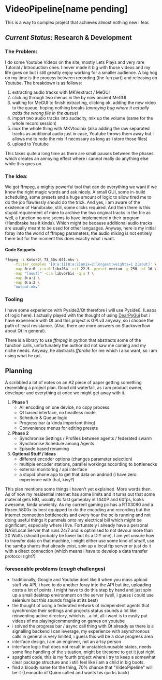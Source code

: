 # VideoPipeline[name pending]

This is a way to complex project that achieves almost nothing new i fear. 

## *Current Status:* Research & Development

### The Problem:

I do some Youtube Videos on the site, mostly Lets Plays and very rare Tutorial / Introduction ones. I never made it big with those videos and my life goes on but i still greatly enjoy working for a smaller audience. A big hog on my time is the process between recording (the fun part) and releasing on Youtube. The breakdown is as follows:

1. extracting audio tracks with MKVextract / MeGUI
2. clicking through two menus in the by now ancient MeGUI
3. waiting for MeGUI to finish extracting, clicking ok, adding the new video to the queue, hoping nothing breaks (*annoying bug where it actually adds the wrong file in the queue*)
4. import two audio tracks into audacity, mix up the volume (same for the whole record session)
5. mux the whole thing with MKVtoolnix (also adding the raw separated tracks as additional audio just in case, Youtube throws them away but i allows me to redo the mix if necessary as long as i store those files)
6. upload to Youtube

This takes quite a long time as there are small pauses between the phases which creates an annoying effect where i cannot really do anything else while this goes on.

### The Idea:

We got ffmpeg, a mighty powerful tool that can do everything we want if we know the right magic words and ask nicely. A small GUI, some in-build scheduling, some presets and a huge amount of logic to allow tired me to do the job flawlessly should do the trick. And yes, i am aware of the existence of Handbrake, still, some clicks required. And then there is this stupid requirement of mine to archive the two original tracks in the file as well, a function no one seems to have implemented n their program (Handbrake has it kinda). Which might be because additional audio tracks are usually meant to be used for other languages. Anyway, here is my initial foray into the world of ffmpeg parameters, the audio mixing is not entirely there but for the moment this does exactly what i want.

#### Code Snippets

```bash
ffmpeg -i Kotor2\ 73_30s-021.mkv \
	-filter_complex '[0:a:1][0:a:2]amix=2:longest:weights=1 2[aout]' \
	-map 0:v:0 -c:v:0 libx264 -crf 22.5 -preset medium -g 250 -bf 16 \
	-map "[aout]" -c:a libvorbis -q:a 7 \
	-map 0:a:1 \
	-map 0:a:2 \
	"output.mkv"
```

### Tooling

I have some experience with Pyside2/Qt therefore i will use Pyside6. (Leaps of logic here). I actually played with the thought of using [DearPyGui](https://github.com/hoffstadt/DearPyGui) but i have experience with Qt and this project is GPLv3 anyway, so i choose the path of least resistance. (Also, there are more answers on Stackoverflow about Qt in general).

There is a library to use *ffmpeg* in python that abstracts some of the function calls, unfortunately the author did not saw me coming and my niche needs. Anyway, he abstracts *ffprobe* for me which i also want, so i am using what he got.

## Planning

A scribbled a lot of notes on an A2 piece of paper getting something resembling a project plan. Good old waterfall, as i am product owner, developer and everything at once we might get away with it.

1. **Phase 1**
   * All encoding on one device, no copy process
   * Qt based interface, no headless mode
   * Schedule & Queue logic
   * Progress bar (a kinda important thing)
   * Convenience menus for editing presets
2. **Phase 2**
   * Synchronise Settings / Profiles between agents / federated swarm
   * Synchronise Schedule among Agents
   * Episode based renaming
3. **Optional Stuff / Ideas**
   * different encoder options (changes parameter selection)
   * multiple encoder stations, parallel workings according to bottlenecks 
   * external monitoring / api interface
   * a stupid phone app to get that data on android (i have zero experience with that, kivy?)

This plan mentions some things i haven't yet explained. More words then. As of now my residential internet has some limits and it turns out that some material gets BIG, usually its fast gameplay in 1440P and 60fps, looks awesome, kinda unwieldy. As my current gaming pc has a RTX3080 and a Ryzen 5800x its best equipped to do the encoding and recording but the internet connection bottlenecks and every hour the pc is running and not doing useful things it pummels onto my electrical bill which might be significant, especially where i live. Fortunately i already have a personal NAS/Local Server that runs 24/7 and is optimised to not devour more than 20 Watts (should probably be lower but its a DIY one). I am yet unsure how to transfer data on that machine, i might either use some kind of *shutil*, use the samba shares that already exist, spin up a local ftp server or just do it with a direct connection (which means i have to develop a data transfer protocol right?)

### foreseeable problems (*cough* challenges)

* traditionally, Google and Youtube dont like it when you mass upload stuff via API, i have to do another foray into the API but iirc, uploading costs a lot of points, i might have to do this step by hand and just spin up a small desktop environment on the server (well, i guess i could use selenium but this sounds fragile at its best)
* the thought of using a federated network of independent agents that synchronize their settings and projects status sounds a lot like reinventing active directory, which is...a lot, all i want is to easily put videos of me playing/commenting on games on youtube
* i solved the progress bar / async call thing with Qt already as there is a signalling backend i can leverage, my experience with asynchronous calls in general is very limited, i guess this will be a slow progress area
* interface design, i am an engineer, not an artsy person
* interface logic that does not result in unstable/unusable states, needs some fine handling of the situation, might be tiresome to get it just right
* spaghetti code, this is my fourth project where i try to keep a somewhat clear package structure and i still feel like i am a child in big boots.
* find a bloody name for the thing, 70% chance that "VideoPipeline" will be it (Leonardo of Quirm called and wants his quirks back)
